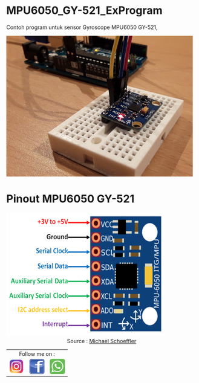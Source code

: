 # MPU6050_GY-521_ExProgram
Contoh program untuk sensor Gyroscope MPU6050 GY-521, 

<img src="img/mpu-6050.jpg" alt="MPU6050" width="493px" height="373px">
<br>

# Pinout MPU6050 GY-521
<img src="img/MPU6050-Pinout.png" alt="pinout of MPU6050" width="418px" height="329px">
<br>
<center>
Source : <a href="http://www.mschoeffler.de"> Michael Schoeffler </a>

<br>
<table border="0">
  <tr>
    <td colspan="3" align="center">Follow me on :</td>
  </tr>
  <tr>
    <td><a href="https://www.instagram.com/m16yusuf" target="_blank" rel="nofollow" title="m16yusuf"><img src="img/Instagram_logos_.png" width="40px"height="40px" alt="logo Instagram"></a></td>
  <td><a href="https://web.facebook.com/profile.php?id=100012201159448" target="_blank" rel="nofollow" title="Muhammad Yusuf"><img src="img/Facebook_logos_.png" width="40px"height="40px" alt="logo facebook"></a>
  </td>
  <td><a href="https://api.whatsapp.com/send?phone=6282240563847&text=Halo%20Admin" 
  target="_blank" rel="nofollow" title="082240563847">
  <img src="img/Whatsapp_logos_.png"width="40px" height="40px"alt="logo whatsapp"></a>
  </tr>
</table>
</center>